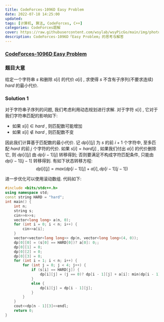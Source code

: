 ```yaml
---
title: CodeForces-1096D Easy Problem 
date: 2022-07-18 14:25:00
updated:
tags: [计算机, 算法, CodeForces, C++]
categories: CodeForces题解
cover: https://raw.githubusercontent.com/wsylab/wsyPicGo/main/img/photo-1544672531-10bf64a0da46
description: CodeForces-1096D「Easy Problem」的思考与解答
---
```

### [CodeForces-1096D Easy Problem](https://codeforces.com/problemset/problem/1096/D)
### 题目大意
给定一个字符串 $s$ 和删除 $s[i]$ 的代价 $a[i]$ , 求使得 $s$ 不含有子序列(不要求连续) $hard$ 的最小代价.

### Solution 1
对于字符串子序列的问题, 我们考虑利用动态规划进行求解. 对于字符 $s[i]$ , 它对于我们字符串匹配的影响如下:
- 如果 $s[i]\in hard$ , 则匹配数可能增加
- 如果 $s[i]\not \in hard$ , 则匹配数不变

因此我们计算基于匹配数的最小代价. 记 $dp[i][j]$ 为 $s$ 的前 $i + 1$ 个字符中, 至多匹配 $hard$ 的前 $j$ 个字符的代价. 如果 $s[i] = hard[j]$ , 如果我们付出 $a[i]$ 的代价删除它, 则 $dp[i][j]$ 由 $dp[i - 1][j]$ 转移得到; 否则要满足不构成字符匹配条件, 只能由 $dp[i - 1][j - 1]$ 转移得到. 有如下状态转移方程:
$$
dp[i][j] = max(dp[i - 1][j] + a[i], dp[i - 1][j - 1])
$$

进一步优化可以使用滚动数组.
代码如下:
```C++
#include <bits/stdc++.h>
using namespace std;
const string HARD = "hard";
int main() {
    int n;
    string s;
    cin>>n>>s;
    vector<long long> a(n, 0);
    for (int i = 0; i < n; i++) {
        cin>>a[i];
    }
    vector<vector<long long>> dp(n, vector<long long>(4, 0));
    dp[0][0] = (s[0] == HARD[0])? a[0]: 0;;
    dp[0][1] = 0;
    dp[0][2] = 0;
    dp[0][3] = 0;
    for (int i = 1; i < n; i++) {
        for (int j = 0; j < 4; j++) {
            if (s[i] == HARD[j]) {
                dp[i][j] = (j == 0)? dp[i - 1][j] + a[i]: min(dp[i - 1][j] + a[i], dp[i - 1][j - 1]);
            }
            else {
                dp[i][j] = dp[i - 1][j];
            }
        }
    }
    cout<<dp[n - 1][3]<<endl;
    return 0;
}
```